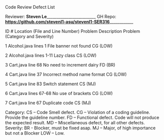 Code Review Defect List

Reviewer: __Steven Le___________________________	GH Repo: __________https://github.com/stevenl1-asu/stevenl1-SER316______________________
	
	
ID #  Location (File and Line Number)	 Problem Description    Problem (Category  and   Severity) 
 				  

 1    Alcohol.java lines 1	         File banner not found           CG (LOW)

 2    Alcohol.java lines 1-11	         Lazy class		         CS (LOW)      

 3    Cart.java line 68                  No need to increment dairy	 FD (BR)
				         

 4    Cart.java line 37	                 Incorrect method name format    CG (LOW)
				         

 5    Cart.java line 83                  Switch statement                CS (MJ)

 6    Cart.java lines 67-68              No use of brackets              CG (LOW)

 7    Cart.java line 67                  Duplicate code		         CS (MJ)
				
Category:	CS – Code Smell defect. CG – Violation of a coding guideline. Provide the guideline number. FD – Functional defect. Code will not produce the expected result. MD – Miscellaneous defect, for all other defects.
Severity:       BR - Blocker, must be fixed asap. MJ – Major, of high importance but not a Blocker LOW – Low. 
